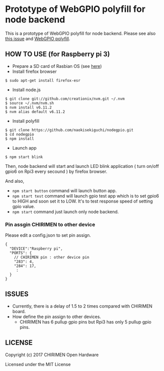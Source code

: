 # Prototype of WebGPIO polyfill for node backend
This is a prototype of WebGPIO polyfill for node backend. Please see also [this issue](https://github.com/chirimen-oh/any-issues/issues/188) and [WebGPIO polyfill](https://github.com/chirimen-oh/polyfills/).

## HOW TO USE (for Raspberry pi 3)

* Prepare a SD card of Rasbian OS (see [here](https://www.raspberrypi.org/documentation/installation/installing-images/README.md))
* Install firefox browser

```
$ sudo apt-get install firefox-esr
```
* Install node.js

```
$ git clone git://github.com/creationix/nvm.git ~/.nvm
$ source ~/.nvm/nvm.sh
$ nvm install v6.11.2
$ nvm alias default v6.11.2
```

* Install polyfill

```
$ git clone https://github.com/naokisekiguchi/nodegpio.git
$ cd nodegpio
$ npm install
```

* Launch app

```
$ npm start blink
```

Then, node backend will start and launch LED blink application ( turn on/off gpio6 on Rpi3 every secound ) by firefox browser.

And also,
* `npm start button` command will launch button app.
* `npm start test` command will launch gpio test app which is to set gpio6 to HIGH and soon set it to LOW. It's to test response speed of setting gpio value.
* `npm start` command just launch only node backend.

### Pin assgin CHIRIMEN to other device

Please edit a config.json to set pin assign.

```
{
  "DEVICE":"Raspberry pi",
  "PORTS": {
    // CHIRIMEN pin : other device pin
    "283": 4,
    "284": 17,
     :
  }
}
```

## ISSUES
* Currently, there is a delay of 1.5 to 2 times compared with CHIRIMEN board.
* How define the pin assign to other devices.
  * CHIRIMEN has 6 pullup gpio pins but Rpi3 has only 5 pullup gpio pins.

## LICENSE

Copyright (c) 2017 CHIRIMEN Open Hardware

Licensed under the MIT License
